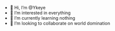 - 👋 Hi, I’m @Ykeye
- 👀 I’m interested in everything
- 🌱 I’m currently learning nothing
- 💞️ I’m looking to collaborate on world domination


<!---
Ykeye/Ykeye is a ✨ special ✨ repository because its `README.md` (this file) appears on your GitHub profile.
You can click the Preview link to take a look at your changes.
--->
